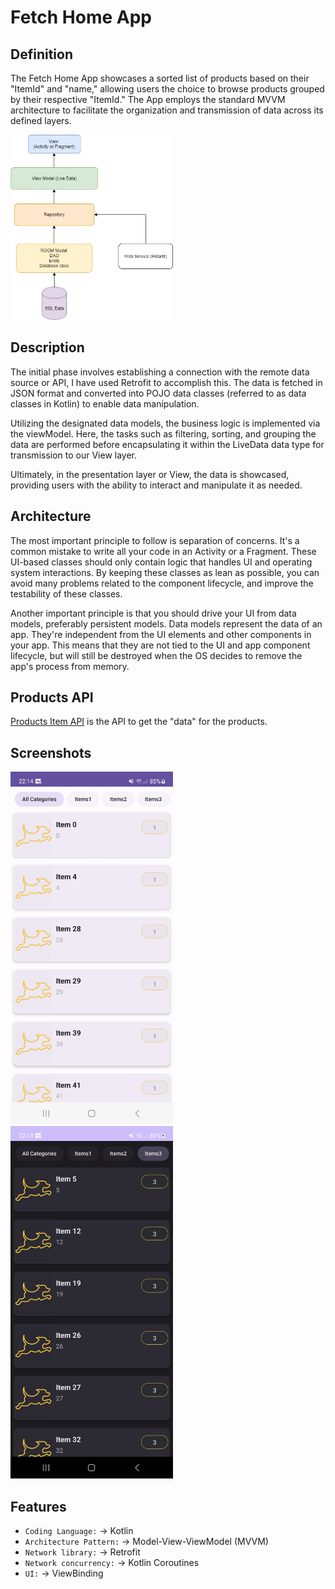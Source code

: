 # Fetch Home App

## Definition
The Fetch Home App showcases a sorted list of products based on their "ItemId" and "name," 
allowing users the choice to browse products grouped by their respective "ItemId."
The App employs the standard MVVM architecture to facilitate the organization and transmission of data across its defined layers.

<img src="/art/mvvm_pattern.webp" width="260">

## Description
The initial phase involves establishing a connection with the remote data source or API, I have used Retrofit to accomplish this. 
The data is fetched in JSON format and converted into POJO data classes (referred to as data classes in Kotlin) to enable data manipulation.

Utilizing the designated data models, the business logic is implemented via the viewModel. 
Here, the tasks such as filtering, sorting, and grouping the data are performed before encapsulating it within the LiveData data type for transmission to our View layer.

Ultimately, in the presentation layer or View, the data is showcased, providing users with the ability to interact and manipulate it as needed.

## Architecture

The most important principle to follow is separation of concerns. It's a common mistake to write all your code in an Activity or a Fragment. 
These UI-based classes should only contain logic that handles UI and operating system interactions. 
By keeping these classes as lean as possible, you can avoid many problems related to the component lifecycle, and improve the testability of these classes.

Another important principle is that you should drive your UI from data models, preferably persistent models. Data models represent the data of an app. 
They're independent from the UI elements and other components in your app. This means that they are not tied to the UI and app component lifecycle, 
but will still be destroyed when the OS decides to remove the app's process from memory.

## Products API
[Products Item API](https://fetch-hiring.s3.amazonaws.com/hiring.json) is the API to get the "data" for the products. 

## Screenshots
<img src="/art/screenshot-daylight.jpg" width="260">&emsp;<img src="/art/screenshot-midnight.jpg" width="260">

## Features

- `Coding Language:` -> Kotlin
- `Architecture Pattern:` -> Model-View-ViewModel (MVVM)
- `Network library:` -> Retrofit
- `Network concurrency:` -> Kotlin Coroutines
- `UI:` -> ViewBinding
